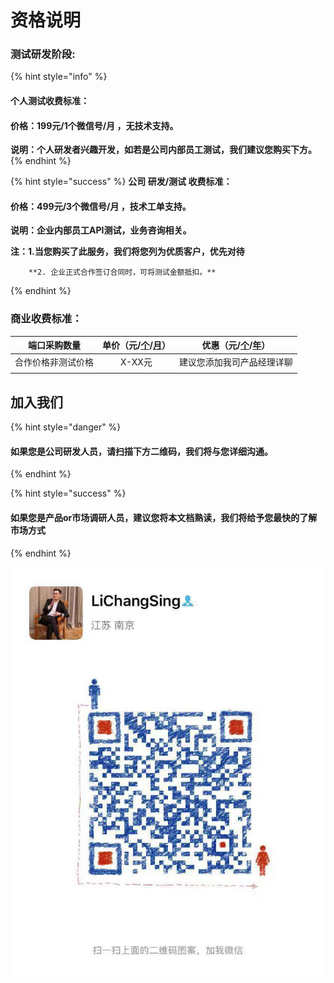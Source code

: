 # 资格说明

### 测试研发阶段:

{% hint style="info" %}
#### 个人测试收费标准：

#### 价格：199元/1个微信号/月 ，无技术支持。

**说明：个人研发者兴趣开发，如若是公司内部员工测试，我们建议您购买下方。**
{% endhint %}

{% hint style="success" %}
**公司 研发/测试 收费标准：**

#### 价格：499元/3个微信号/月 ，技术工单支持。

**说明：企业内部员工API测试，业务咨询相关。**

**注：1.当您购买了此服务，我们将您列为优质客户，优先对待**

        **2. 企业正式合作签订合同时，可将测试金额抵扣。**
{% endhint %}

### 商业收费标准：

| 端口采购数量 | 单价（元/[个](www.baidu.com)/[**月**](www.baidu.com)） | 优惠（元/[个](www.baidu.com)/[年](www.baidu.com)） |
| :---: | :---: | :---: |
|  合作价格非测试价格 |  X-XX元 |  建议您添加我司产品经理详聊    |
|  |  |  |

## 加入我们   <a id="join-us"></a>

{% hint style="danger" %}
#### 如果您是公司研发人员，请扫描下方二维码，我们将与您详细沟通。
{% endhint %}

{% hint style="success" %}
#### 如果您是产品or市场调研人员，建议您将本文档熟读，我们将给予您最快的了解市场方式
{% endhint %}

![](.gitbook/assets/image%20%2810%29.png)





